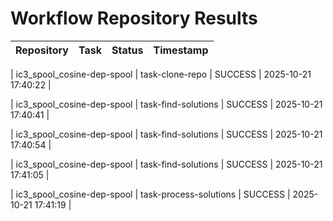 # Workflow Repository Results

| Repository | Task | Status | Timestamp |
|-----------|------|--------|-----------|

| ic3_spool_cosine-dep-spool | task-clone-repo | SUCCESS | 2025-10-21 17:40:22 |

| ic3_spool_cosine-dep-spool | task-find-solutions | SUCCESS | 2025-10-21 17:40:41 |

| ic3_spool_cosine-dep-spool | task-find-solutions | SUCCESS | 2025-10-21 17:40:54 |

| ic3_spool_cosine-dep-spool | task-find-solutions | SUCCESS | 2025-10-21 17:41:05 |

| ic3_spool_cosine-dep-spool | task-process-solutions | SUCCESS | 2025-10-21 17:41:19 |
